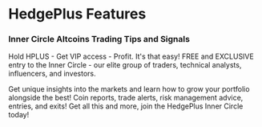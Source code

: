 # HedgePlus Features

### Inner Circle Altcoins  Trading Tips and Signals

Hold HPLUS - Get VIP access - Profit.
It's that easy! FREE and EXCLUSIVE entry to the Inner Circle - our elite group of traders, technical analysts, influencers, and investors.

Get unique insights into the markets and learn how to grow your portfolio alongside the best! Coin reports, trade alerts, risk management advice, entries, and exits! Get all this and more, join the HedgePlus Inner Circle today!